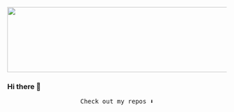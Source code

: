 
<p align="center">
  <img width="800" height="150" src="https://lh3.googleusercontent.com/NTCTXvONVLnriwhSHgltgfxux3E-MD-8opJb23OXscknB-hwaRLQiiGl3Nnxe5S0Rye_C3Zq2CZFE8D8zJFOhBOQLRMX2kUtTHDz5vuV1npiQ7w_W4lYzFsbJmyOrGGOhU4HL1rgyg=w2400">
</p>

### Hi there 👋

<!-- <p align="center">
<a href= "https://dev.to/ari_hacks"><img src="https://img.icons8.com/windows/32/000000/dev.png"/></a>
<a href= "https://twitter.com/ari_hacks"><img src="https://img.icons8.com/material-outlined/30/000000/twitter.png"/></a>
</p> -->

<p align="center"><samp>
Check out my repos ⬇️  
  </samp>
</p>
